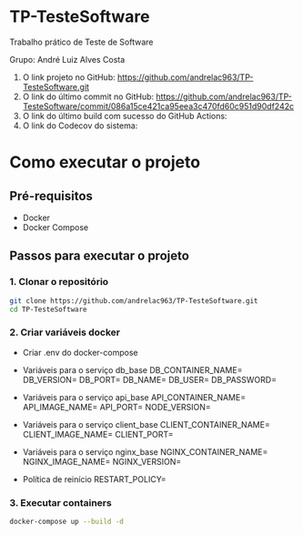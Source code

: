 # TP-TesteSoftware
Trabalho prático de Teste de Software

Grupo: André Luiz Alves Costa

1. O link projeto no GitHub: https://github.com/andrelac963/TP-TesteSoftware.git
2. O link do último commit no GitHub: https://github.com/andrelac963/TP-TesteSoftware/commit/086a15ce421ca95eea3c470fd60c951d90df242c
3. O link do último build com sucesso do GitHub Actions: 
4. O link do Codecov do sistema:

# Como executar o projeto

## Pré-requisitos

- Docker
- Docker Compose

## Passos para executar o projeto

### 1. Clonar o repositório

```sh
git clone https://github.com/andrelac963/TP-TesteSoftware.git
cd TP-TesteSoftware
```

### 2. Criar variáveis docker
- Criar .env do docker-compose

- Variáveis para o serviço db_base
DB_CONTAINER_NAME=
DB_VERSION=
DB_PORT=
DB_NAME=
DB_USER=
DB_PASSWORD=

- Variáveis para o serviço api_base
API_CONTAINER_NAME=
API_IMAGE_NAME=
API_PORT=
NODE_VERSION=

- Variáveis para o serviço client_base
CLIENT_CONTAINER_NAME=
CLIENT_IMAGE_NAME=
CLIENT_PORT=

- Variáveis para o serviço nginx_base
NGINX_CONTAINER_NAME=
NGINX_IMAGE_NAME=
NGINX_VERSION=

- Política de reinício
RESTART_POLICY=

### 3. Executar containers

```sh
docker-compose up --build -d
```